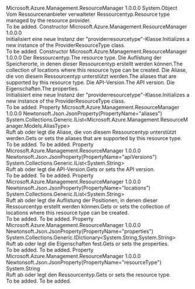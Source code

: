 <Type Name="ProviderResourceType" FullName="Microsoft.Azure.Management.ResourceManager.Models.ProviderResourceType">
  <TypeSignature Language="C#" Value="public class ProviderResourceType" />
  <TypeSignature Language="ILAsm" Value=".class public auto ansi beforefieldinit ProviderResourceType extends System.Object" />
  <TypeSignature Language="DocId" Value="T:Microsoft.Azure.Management.ResourceManager.Models.ProviderResourceType" />
  <TypeSignature Language="VB.NET" Value="Public Class ProviderResourceType" />
  <TypeSignature Language="F#" Value="type ProviderResourceType = class" />
  <AssemblyInfo>
    <AssemblyName>Microsoft.Azure.Management.ResourceManager</AssemblyName>
    <AssemblyVersion>1.0.0.0</AssemblyVersion>
  </AssemblyInfo>
  <Base>
    <BaseTypeName>System.Object</BaseTypeName>
  </Base>
  <Interfaces />
  <Docs>
    <summary>
            <span data-ttu-id="efe73-101">Vom Ressourcenanbieter verwalteter Ressourcentyp.</span><span class="sxs-lookup"><span data-stu-id="efe73-101">Resource type managed by the resource provider.</span></span>
            </summary>
    <remarks>To be added.</remarks>
  </Docs>
  <Members>
    <Member MemberName=".ctor">
      <MemberSignature Language="C#" Value="public ProviderResourceType ();" />
      <MemberSignature Language="ILAsm" Value=".method public hidebysig specialname rtspecialname instance void .ctor() cil managed" />
      <MemberSignature Language="DocId" Value="M:Microsoft.Azure.Management.ResourceManager.Models.ProviderResourceType.#ctor" />
      <MemberSignature Language="VB.NET" Value="Public Sub New ()" />
      <MemberType>Constructor</MemberType>
      <AssemblyInfo>
        <AssemblyName>Microsoft.Azure.Management.ResourceManager</AssemblyName>
        <AssemblyVersion>1.0.0.0</AssemblyVersion>
      </AssemblyInfo>
      <Parameters />
      <Docs>
        <summary>
            <span data-ttu-id="efe73-102">Initialisiert eine neue Instanz der "providerresourcetype"-Klasse.</span><span class="sxs-lookup"><span data-stu-id="efe73-102">Initializes a new instance of the ProviderResourceType class.</span></span>
            </summary>
        <remarks>To be added.</remarks>
      </Docs>
    </Member>
    <Member MemberName=".ctor">
      <MemberSignature Language="C#" Value="public ProviderResourceType (string resourceType = null, System.Collections.Generic.IList&lt;string&gt; locations = null, System.Collections.Generic.IList&lt;Microsoft.Azure.Management.ResourceManager.Models.AliasType&gt; aliases = null, System.Collections.Generic.IList&lt;string&gt; apiVersions = null, System.Collections.Generic.IDictionary&lt;string,string&gt; properties = null);" />
      <MemberSignature Language="ILAsm" Value=".method public hidebysig specialname rtspecialname instance void .ctor(string resourceType, class System.Collections.Generic.IList`1&lt;string&gt; locations, class System.Collections.Generic.IList`1&lt;class Microsoft.Azure.Management.ResourceManager.Models.AliasType&gt; aliases, class System.Collections.Generic.IList`1&lt;string&gt; apiVersions, class System.Collections.Generic.IDictionary`2&lt;string, string&gt; properties) cil managed" />
      <MemberSignature Language="DocId" Value="M:Microsoft.Azure.Management.ResourceManager.Models.ProviderResourceType.#ctor(System.String,System.Collections.Generic.IList{System.String},System.Collections.Generic.IList{Microsoft.Azure.Management.ResourceManager.Models.AliasType},System.Collections.Generic.IList{System.String},System.Collections.Generic.IDictionary{System.String,System.String})" />
      <MemberSignature Language="VB.NET" Value="Public Sub New (Optional resourceType As String = null, Optional locations As IList(Of String) = null, Optional aliases As IList(Of AliasType) = null, Optional apiVersions As IList(Of String) = null, Optional properties As IDictionary(Of String, String) = null)" />
      <MemberSignature Language="F#" Value="new Microsoft.Azure.Management.ResourceManager.Models.ProviderResourceType : string * System.Collections.Generic.IList&lt;string&gt; * System.Collections.Generic.IList&lt;Microsoft.Azure.Management.ResourceManager.Models.AliasType&gt; * System.Collections.Generic.IList&lt;string&gt; * System.Collections.Generic.IDictionary&lt;string, string&gt; -&gt; Microsoft.Azure.Management.ResourceManager.Models.ProviderResourceType" Usage="new Microsoft.Azure.Management.ResourceManager.Models.ProviderResourceType (resourceType, locations, aliases, apiVersions, properties)" />
      <MemberType>Constructor</MemberType>
      <AssemblyInfo>
        <AssemblyName>Microsoft.Azure.Management.ResourceManager</AssemblyName>
        <AssemblyVersion>1.0.0.0</AssemblyVersion>
      </AssemblyInfo>
      <Parameters>
        <Parameter Name="resourceType" Type="System.String" />
        <Parameter Name="locations" Type="System.Collections.Generic.IList&lt;System.String&gt;" />
        <Parameter Name="aliases" Type="System.Collections.Generic.IList&lt;Microsoft.Azure.Management.ResourceManager.Models.AliasType&gt;" />
        <Parameter Name="apiVersions" Type="System.Collections.Generic.IList&lt;System.String&gt;" />
        <Parameter Name="properties" Type="System.Collections.Generic.IDictionary&lt;System.String,System.String&gt;" />
      </Parameters>
      <Docs>
        <param name="resourceType"><span data-ttu-id="efe73-103">Der Ressourcentyp.</span><span class="sxs-lookup"><span data-stu-id="efe73-103">The resource type.</span></span></param>
        <param name="locations"><span data-ttu-id="efe73-104">Die Auflistung der Speicherorte, in denen dieser Ressourcentyp erstellt werden können.</span><span class="sxs-lookup"><span data-stu-id="efe73-104">The collection of locations where this resource type can be created.</span></span></param>
        <param name="aliases"><span data-ttu-id="efe73-105">Die Aliase, die von diesem Ressourcentyp unterstützt werden.</span><span class="sxs-lookup"><span data-stu-id="efe73-105">The aliases that are supported by this resource type.</span></span></param>
        <param name="apiVersions"><span data-ttu-id="efe73-106">Die API-Version.</span><span class="sxs-lookup"><span data-stu-id="efe73-106">The API version.</span></span></param>
        <param name="properties"><span data-ttu-id="efe73-107">Die Eigenschaften.</span><span class="sxs-lookup"><span data-stu-id="efe73-107">The properties.</span></span></param>
        <summary>
            <span data-ttu-id="efe73-108">Initialisiert eine neue Instanz der "providerresourcetype"-Klasse.</span><span class="sxs-lookup"><span data-stu-id="efe73-108">Initializes a new instance of the ProviderResourceType class.</span></span>
            </summary>
        <remarks>To be added.</remarks>
      </Docs>
    </Member>
    <Member MemberName="Aliases">
      <MemberSignature Language="C#" Value="public System.Collections.Generic.IList&lt;Microsoft.Azure.Management.ResourceManager.Models.AliasType&gt; Aliases { get; set; }" />
      <MemberSignature Language="ILAsm" Value=".property instance class System.Collections.Generic.IList`1&lt;class Microsoft.Azure.Management.ResourceManager.Models.AliasType&gt; Aliases" />
      <MemberSignature Language="DocId" Value="P:Microsoft.Azure.Management.ResourceManager.Models.ProviderResourceType.Aliases" />
      <MemberSignature Language="VB.NET" Value="Public Property Aliases As IList(Of AliasType)" />
      <MemberSignature Language="F#" Value="member this.Aliases : System.Collections.Generic.IList&lt;Microsoft.Azure.Management.ResourceManager.Models.AliasType&gt; with get, set" Usage="Microsoft.Azure.Management.ResourceManager.Models.ProviderResourceType.Aliases" />
      <MemberType>Property</MemberType>
      <AssemblyInfo>
        <AssemblyName>Microsoft.Azure.Management.ResourceManager</AssemblyName>
        <AssemblyVersion>1.0.0.0</AssemblyVersion>
      </AssemblyInfo>
      <Attributes>
        <Attribute>
          <AttributeName>Newtonsoft.Json.JsonProperty(PropertyName="aliases")</AttributeName>
        </Attribute>
      </Attributes>
      <ReturnValue>
        <ReturnType>System.Collections.Generic.IList&lt;Microsoft.Azure.Management.ResourceManager.Models.AliasType&gt;</ReturnType>
      </ReturnValue>
      <Docs>
        <summary>
            <span data-ttu-id="efe73-109">Ruft ab oder legt die Aliase, die von diesem Ressourcentyp unterstützt werden.</span><span class="sxs-lookup"><span data-stu-id="efe73-109">Gets or sets the aliases that are supported by this resource type.</span></span>
            </summary>
        <value>To be added.</value>
        <remarks>To be added.</remarks>
      </Docs>
    </Member>
    <Member MemberName="ApiVersions">
      <MemberSignature Language="C#" Value="public System.Collections.Generic.IList&lt;string&gt; ApiVersions { get; set; }" />
      <MemberSignature Language="ILAsm" Value=".property instance class System.Collections.Generic.IList`1&lt;string&gt; ApiVersions" />
      <MemberSignature Language="DocId" Value="P:Microsoft.Azure.Management.ResourceManager.Models.ProviderResourceType.ApiVersions" />
      <MemberSignature Language="VB.NET" Value="Public Property ApiVersions As IList(Of String)" />
      <MemberSignature Language="F#" Value="member this.ApiVersions : System.Collections.Generic.IList&lt;string&gt; with get, set" Usage="Microsoft.Azure.Management.ResourceManager.Models.ProviderResourceType.ApiVersions" />
      <MemberType>Property</MemberType>
      <AssemblyInfo>
        <AssemblyName>Microsoft.Azure.Management.ResourceManager</AssemblyName>
        <AssemblyVersion>1.0.0.0</AssemblyVersion>
      </AssemblyInfo>
      <Attributes>
        <Attribute>
          <AttributeName>Newtonsoft.Json.JsonProperty(PropertyName="apiVersions")</AttributeName>
        </Attribute>
      </Attributes>
      <ReturnValue>
        <ReturnType>System.Collections.Generic.IList&lt;System.String&gt;</ReturnType>
      </ReturnValue>
      <Docs>
        <summary>
            <span data-ttu-id="efe73-110">Ruft ab oder legt die API-Version.</span><span class="sxs-lookup"><span data-stu-id="efe73-110">Gets or sets the API version.</span></span>
            </summary>
        <value>To be added.</value>
        <remarks>To be added.</remarks>
      </Docs>
    </Member>
    <Member MemberName="Locations">
      <MemberSignature Language="C#" Value="public System.Collections.Generic.IList&lt;string&gt; Locations { get; set; }" />
      <MemberSignature Language="ILAsm" Value=".property instance class System.Collections.Generic.IList`1&lt;string&gt; Locations" />
      <MemberSignature Language="DocId" Value="P:Microsoft.Azure.Management.ResourceManager.Models.ProviderResourceType.Locations" />
      <MemberSignature Language="VB.NET" Value="Public Property Locations As IList(Of String)" />
      <MemberSignature Language="F#" Value="member this.Locations : System.Collections.Generic.IList&lt;string&gt; with get, set" Usage="Microsoft.Azure.Management.ResourceManager.Models.ProviderResourceType.Locations" />
      <MemberType>Property</MemberType>
      <AssemblyInfo>
        <AssemblyName>Microsoft.Azure.Management.ResourceManager</AssemblyName>
        <AssemblyVersion>1.0.0.0</AssemblyVersion>
      </AssemblyInfo>
      <Attributes>
        <Attribute>
          <AttributeName>Newtonsoft.Json.JsonProperty(PropertyName="locations")</AttributeName>
        </Attribute>
      </Attributes>
      <ReturnValue>
        <ReturnType>System.Collections.Generic.IList&lt;System.String&gt;</ReturnType>
      </ReturnValue>
      <Docs>
        <summary>
            <span data-ttu-id="efe73-111">Ruft ab oder legt die Auflistung der Positionen, in denen dieser Ressourcentyp erstellt werden können.</span><span class="sxs-lookup"><span data-stu-id="efe73-111">Gets or sets the collection of locations where this resource type can be created.</span></span>
            </summary>
        <value>To be added.</value>
        <remarks>To be added.</remarks>
      </Docs>
    </Member>
    <Member MemberName="Properties">
      <MemberSignature Language="C#" Value="public System.Collections.Generic.IDictionary&lt;string,string&gt; Properties { get; set; }" />
      <MemberSignature Language="ILAsm" Value=".property instance class System.Collections.Generic.IDictionary`2&lt;string, string&gt; Properties" />
      <MemberSignature Language="DocId" Value="P:Microsoft.Azure.Management.ResourceManager.Models.ProviderResourceType.Properties" />
      <MemberSignature Language="VB.NET" Value="Public Property Properties As IDictionary(Of String, String)" />
      <MemberSignature Language="F#" Value="member this.Properties : System.Collections.Generic.IDictionary&lt;string, string&gt; with get, set" Usage="Microsoft.Azure.Management.ResourceManager.Models.ProviderResourceType.Properties" />
      <MemberType>Property</MemberType>
      <AssemblyInfo>
        <AssemblyName>Microsoft.Azure.Management.ResourceManager</AssemblyName>
        <AssemblyVersion>1.0.0.0</AssemblyVersion>
      </AssemblyInfo>
      <Attributes>
        <Attribute>
          <AttributeName>Newtonsoft.Json.JsonProperty(PropertyName="properties")</AttributeName>
        </Attribute>
      </Attributes>
      <ReturnValue>
        <ReturnType>System.Collections.Generic.IDictionary&lt;System.String,System.String&gt;</ReturnType>
      </ReturnValue>
      <Docs>
        <summary>
            <span data-ttu-id="efe73-112">Ruft ab oder legt die Eigenschaften fest.</span><span class="sxs-lookup"><span data-stu-id="efe73-112">Gets or sets the properties.</span></span>
            </summary>
        <value>To be added.</value>
        <remarks>To be added.</remarks>
      </Docs>
    </Member>
    <Member MemberName="ResourceType">
      <MemberSignature Language="C#" Value="public string ResourceType { get; set; }" />
      <MemberSignature Language="ILAsm" Value=".property instance string ResourceType" />
      <MemberSignature Language="DocId" Value="P:Microsoft.Azure.Management.ResourceManager.Models.ProviderResourceType.ResourceType" />
      <MemberSignature Language="VB.NET" Value="Public Property ResourceType As String" />
      <MemberSignature Language="F#" Value="member this.ResourceType : string with get, set" Usage="Microsoft.Azure.Management.ResourceManager.Models.ProviderResourceType.ResourceType" />
      <MemberType>Property</MemberType>
      <AssemblyInfo>
        <AssemblyName>Microsoft.Azure.Management.ResourceManager</AssemblyName>
        <AssemblyVersion>1.0.0.0</AssemblyVersion>
      </AssemblyInfo>
      <Attributes>
        <Attribute>
          <AttributeName>Newtonsoft.Json.JsonProperty(PropertyName="resourceType")</AttributeName>
        </Attribute>
      </Attributes>
      <ReturnValue>
        <ReturnType>System.String</ReturnType>
      </ReturnValue>
      <Docs>
        <summary>
            <span data-ttu-id="efe73-113">Ruft ab oder legt den Ressourcentyp.</span><span class="sxs-lookup"><span data-stu-id="efe73-113">Gets or sets the resource type.</span></span>
            </summary>
        <value>To be added.</value>
        <remarks>To be added.</remarks>
      </Docs>
    </Member>
  </Members>
</Type>